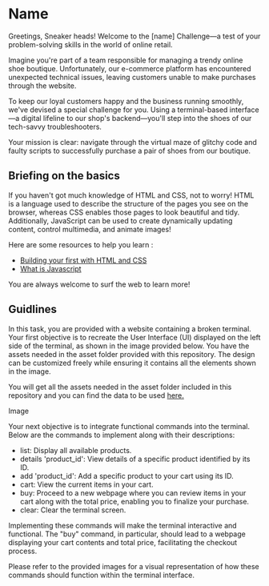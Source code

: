 # Name

Greetings, Sneaker heads! Welcome to the [name] Challenge—a test of your problem-solving skills in the world of online retail.

Imagine you're part of a team responsible for managing a trendy online shoe boutique. Unfortunately, our e-commerce platform has encountered unexpected technical issues, leaving customers unable to make purchases through the website.

To keep our loyal customers happy and the business running smoothly, we've devised a special challenge for you. Using a terminal-based interface—a digital lifeline to our shop's backend—you'll step into the shoes of our tech-savvy troubleshooters.

Your mission is clear: navigate through the virtual maze of glitchy code and faulty scripts to successfully purchase a pair of shoes from our boutique.

## Briefing on the basics

If you haven't got much knowledge of HTML and CSS, not to worry! HTML is a language used to describe the structure of the pages you see on the browser, whereas CSS enables those pages to look beautiful and tidy. Additionally, JavaScript can be used to create dynamically updating content, control multimedia, and animate images! 

Here are some resources to help you learn :
- [Building your first with HTML and CSS](https://learn.shayhowe.com/html-css/building-your-first-web-page/)
- [What is Javascript](https://developer.mozilla.org/en-US/docs/Learn/JavaScript/First_steps)

You are always welcome to surf the web to learn more!

## Guidlines

In this task, you are provided with a website containing a broken terminal. Your first objective is to recreate the User Interface (UI) displayed on the left side of the terminal, as shown in the image provided below. You have the assets needed in the asset folder provided with this repository. The design can be customized freely while ensuring it contains all the elements shown in the image.

You will get all the assets needed in the asset folder included in this repository and you can find the data to be used [here.](https://docs.google.com/spreadsheets/d/1dAYYM137rHW0y2ACILgFBn-g5tYDa2aDWpWWj6RHBQo/edit?usp=sharing)

Image

Your next objective is to integrate functional commands into the terminal. Below are the commands to implement along with their descriptions:

- list: Display all available products.
- details 'product_id': View details of a specific product identified by its ID.
- add 'product_id': Add a specific product to your cart using its ID.
- cart: View the current items in your cart.
- buy: Proceed to a new webpage where you can review items in your cart along with the total price, enabling you to finalize your purchase.
- clear: Clear the terminal screen.

Implementing these commands will make the terminal interactive and functional. The "buy" command, in particular, should lead to a webpage displaying your cart contents and total price, facilitating the checkout process.

Please refer to the provided images for a visual representation of how these commands should function within the terminal interface.